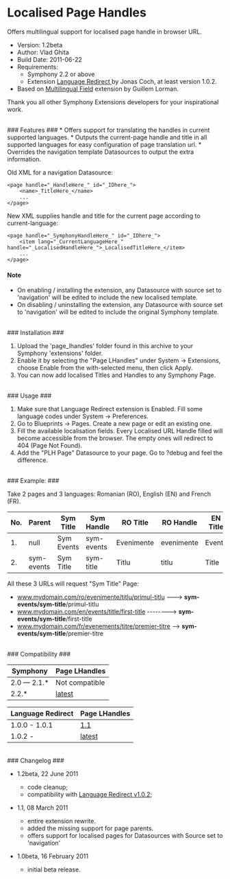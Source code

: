 Localised Page Handles
==============

Offers multilingual support for localised page handle in browser URL.

* Version: 1.2beta
* Author: Vlad Ghita
* Build Date: 2011-06-22
* Requirements:
	- Symphony 2.2 or above
	- Extension [Language Redirect ](https://github.com/klaftertief/language_redirect) by Jonas Coch, at least version 1.0.2.
* Based on [Multilingual Field](https://github.com/6ui11em/multilingual_field) extension by Guillem Lorman.

Thank you all other Symphony Extensions developers for your inspirational work.

<br />
### Features ###
* Offers support for translating the handles in current supported languages.
* Outputs the current-page handle and title in all supported languages for easy configuration of page translation url.
* Overrides the navigation template Datasources to output the extra information.

Old XML for a navigation Datasource:

    <page handle="_HandleHere_" id="_IDhere_">
	    <name>_TitleHere_</name>
	    ...
    </page>

New XML supplies handle and title for the current page according to current-language:

    <page handle="_SymphonyHandleHere_" id="_IDhere_">
	    <item lang="_CurrentLanguageHere_" handle="_LocalisedHandleHere_">_LocalisedTitleHere_</item>
	    ...
    </page>

#### Note ####

* On enabling / installing the extension, any Datasource with source set to 'navigation' will be edited to include the new localised template.
* On disabling / uninstalling the extension, any Datasource with source set to 'navigation' will be edited to include the original Symphony template.

<br />
### Installation ###

1. Upload the 'page_lhandles' folder found in this archive to your Symphony 'extensions' folder.    
2. Enable it by selecting the "Page LHandles" under System -> Extensions, choose Enable from the with-selected menu, then click Apply.
3. You can now add localised Titles and Handles to any Symphony Page.

<br />
### Usage ###

1. Make sure that Language Redirect extension is Enabled. Fill some language codes under System -> Preferences.
2. Go to Blueprints -> Pages. Create a new page or edit an existing one.
3. Fill the available localisation fields. Every Localised URL Handle filled will become accessible from the browser. The empty ones will redirect to 404 (Page Not Found).
4. Add the "PLH Page" Datasource to your page. Go to ?debug and feel the difference.

<br />
### Example: ###

Take 2 pages and 3 languages: Romanian (RO), English (EN) and French (FR).

No. | Parent     | Sym Title  | Sym Handle | RO Title   | RO Handle  | EN Title | EN Handle | FR Title   | FR Handle  | Parameters
----|------------|------------|------------|------------|------------|----------|-----------|------------|------------|-----------
1.  | null       | Sym Events | sym-events | Evenimente | evenimente | Events   | events    | Evenements | evenements | null
2.  | sym-events | Sym Title  | sym-title  | Titlu      | titlu      | Title    | title     | Titre      | titre      | title

All these 3 URLs will request "Sym Title" Page:

- www.mydomain.com/ro/evenimente/titlu/primul-titlu ---> **sym-events/sym-title**/primul-titlu
- www.mydomain.com/en/events/title/first-title --------> **sym-events/sym-title**/first-title
- www.mydomain.com/fr/evenements/titre/premier-titre --> **sym-events/sym-title**/premier-titre

<br />
### Compatibility ###

   Symphony | Page LHandles
------------|----------------
2.0 — 2.1.* | Not compatible
2.2.*       | [latest](https://vlad-ghita@github.com/vlad-ghita/page_lhandles.git)

Language Redirect | Page LHandles
------------------|----------------
    1.0.0 - 1.0.1 | [1.1](https://vlad-ghita@github.com/vlad-ghita/page_lhandles/tree/1.1)
    1.0.2 -       | [latest](https://vlad-ghita@github.com/vlad-ghita/page_lhandles.git)

<br />
### Changelog ###

* 1.2beta, 22 June 2011
    * code cleanup;
    * compatibility with [Language Redirect v1.0.2](https://github.com/klaftertief/language_redirect);

* 1.1, 08 March 2011
    * entire extension rewrite.
	* added the missing support for page parents.
	* offers support for localised pages for Datasources with Source set to 'navigation'

* 1.0beta, 16 February 2011
	* initial beta release.
